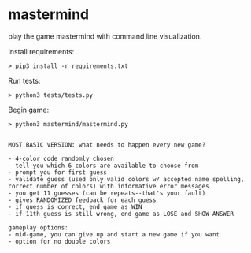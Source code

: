 # mastermind
play the game mastermind with command line visualization.

Install requirements:

	> pip3 install -r requirements.txt

Run tests:

	> python3 tests/tests.py 

Begin game:

	> python3 mastermind/mastermind.py


    MOST BASIC VERSION: what needs to happen every new game?

    - 4-color code randomly chosen
    - tell you which 6 colors are available to choose from 
    - prompt you for first guess
    - validate guess (used only valid colors w/ accepted name spelling, correct number of colors) with informative error messages
    - you get 11 guesses (can be repeats--that's your fault)
    - gives RANDOMIZED feedback for each guess
    - if guess is correct, end game as WIN
    - if 11th guess is still wrong, end game as LOSE and SHOW ANSWER
    
    gameplay options:
    - mid-game, you can give up and start a new game if you want
    - option for no double colors

